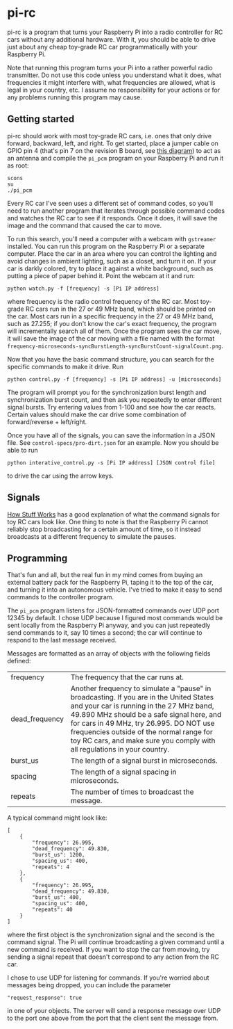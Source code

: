 pi-rc
=====

pi-rc is a program that turns your Raspberry Pi into a radio controller for RC
cars without any additional hardware. With it, you should be able to drive just
about any cheap toy-grade RC car programmatically with your Raspberry Pi.

Note that running this program turns your Pi into a rather powerful radio
transmitter. Do not use this code unless you understand what it does, what
frequencies it might interfere with, what frequencies are allowed, what is
legal in your country, etc. I assume no responsibility for your actions or for
any problems running this program may cause.

Getting started
---------------

pi-rc should work with most toy-grade RC cars, i.e. ones that only drive
forward, backward, left, and right. To get started, place a jumper cable on
GPIO pin 4 (that's pin 7 on the revision B board, see [this
diagram](http://elinux.org/RPi_Low-level_peripherals#General_Purpose_Input.2FOutput_.28GPIO.29))
to act as an antenna and compile the `pi_pcm` program on your Raspberry Pi and
run it as root:

    scons
    su
    ./pi_pcm

Every RC car I've seen uses a different set of command codes, so you'll need to
run another program that iterates through possible command codes and watches
the RC car to see if it responds. Once it does, it will save the image and the
command that caused the car to move.

To run this search, you'll need a computer with a webcam with `gstreamer` installed. You can run this
program on the Raspberry Pi or a separate computer. Place the car in an area
where you can control the lighting and avoid changes in ambient lighting, such
as a closet, and turn it on. If your car is darkly colored, try to place it
against a white background, such as putting a piece of paper behind it. Point
the webcam at it and run:

    python watch.py -f [frequency] -s [Pi IP address]

where frequency is the radio control frequency of the RC car. Most toy-grade RC
cars run in the 27 or 49 MHz band, which should be printed on the car. Most
cars run in a specific frequency in the 27 or 49 MHz band, such as 27.255; if you
don't know the car's exact frequency, the program will incrementally search all of
them. Once the program sees the car move, it will save the image of the car
moving with a file named with the format
`frequency-microseconds-syncBurstLength-syncBurstCount-signalCount.png`.

Now that you have the basic command structure, you can search for the specific
commands to make it drive. Run

    python control.py -f [frequency] -s [Pi IP address] -u [microseconds]

The program will prompt you for the synchronization burst length and
synchronization burst count, and then ask you repeatedly to enter different
signal bursts. Try entering values from 1-100 and see how the car reacts.
Certain values should make the car drive some combination of forward/reverse +
left/right.

Once you have all of the signals, you can save the information in a JSON file.
See `control-specs/pro-dirt.json` for an example. Now you should be able to run

    python interative_control.py -s [Pi IP address] [JSON control file]

to drive the car using the arrow keys.

Signals
-------

[How Stuff Works](http://electronics.howstuffworks.com/rc-toy2.htm) has a good
explanation of what the command signals for toy RC cars look like. One thing to
note is that the Raspberry Pi cannot reliably stop broadcasting for a certain
amount of time, so it instead broadcasts at a different frequency to simulate
the pauses.

Programming
-----------

That's fun and all, but the real fun in my mind comes from buying an external
battery pack for the Raspberry Pi, taping it to the top of the car, and turning
it into an autonomous vehicle. I've tried to make it easy to send commands to
the controller program.

The `pi_pcm` program listens for JSON-formatted commands over UDP port 12345 by
default. I chose UDP because I figured most commands would be sent locally from
the Raspberry Pi anyway, and you can just repeatedly send commands to it, say
10 times a second; the car will continue to respond to the last message
received.

Messages are formatted as an array of objects with the following fields defined:

<table>
    <tr>
        <td>frequency</td>
        <td>The frequency that the car runs at.</td>
    </tr>
    <tr>
        <td>dead_frequency</td>
        <td>
            Another frequency to simulate a "pause" in broadcasting.  If you
            are in the United States and your car is running in the 27 MHz
            band, 49.890 MHz should be a safe signal here, and for cars in 49
            MHz, try 26.995. DO NOT use frequencies outside of the normal range
            for toy RC cars, and make sure you comply with all regulations in
            your country.
        </td>
    </tr>
    <tr>
        <td>burst_us</td>
        <td>The length of a signal burst in microseconds.</td>
    </tr>
    <tr>
        <td>spacing</td>
        <td>The length of a signal spacing in microseconds.</td>
    </tr>
    <tr>
        <td>repeats</td>
        <td>The number of times to broadcast the message.</td>
    </tr>
</table>

A typical command might look like:

    [
        {
            "frequency": 26.995,
            "dead_frequency": 49.830,
            "burst_us": 1200,
            "spacing_us": 400,
            "repeats": 4
        },
        {
            "frequency": 26.995,
            "dead_frequency": 49.830,
            "burst_us": 400,
            "spacing_us": 400,
            "repeats": 40
        }
    ]

where the first object is the synchronization signal and the second is the
command signal.  The Pi will continue broadcasting a given command until a new
command is received. If you want to stop the car from moving, try sending a
signal repeat that doesn't correspond to any action from the RC car.

I chose to use UDP for listening for commands. If you're worried about messages
being dropped, you can include the parameter

    "request_response": true

in one of your objects. The server will send a response message over UDP to the
port one above from the port that the client sent the message from.
